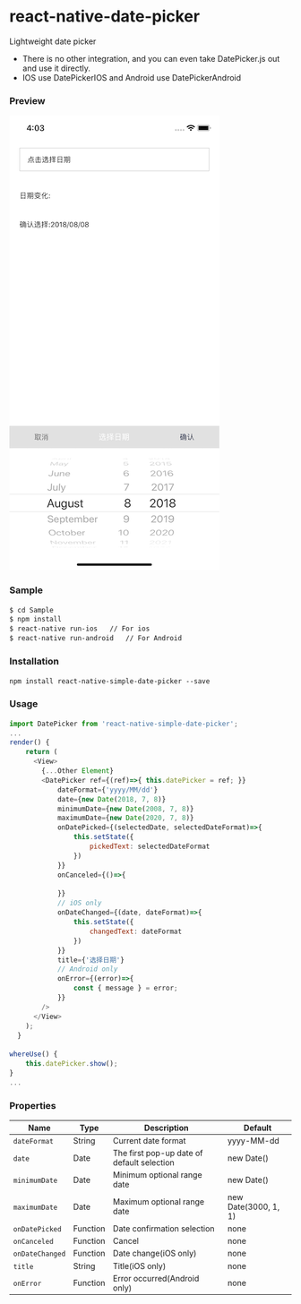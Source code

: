 # react-native-date-picker
Lightweight date picker

- There is no other integration, and you can even take DatePicker.js out and use it directly.
- IOS use DatePickerIOS and Android use DatePickerAndroid

### Preview
![alt](./Snapshot/snapshot_ios.png)

### Sample
```sh
$ cd Sample
$ npm install
$ react-native run-ios   // For ios
$ react-native run-android   // For Android
```

### Installation
`npm install react-native-simple-date-picker --save`

### Usage
```javascript
import DatePicker from 'react-native-simple-date-picker';
...
render() {
    return (
      <View>
        {...Other Element}
        <DatePicker ref={(ref)=>{ this.datePicker = ref; }}
            dateFormat={'yyyy/MM/dd'}
            date={new Date(2018, 7, 8)}
            minimumDate={new Date(2008, 7, 8)}
            maximumDate={new Date(2020, 7, 8)}
            onDatePicked={(selectedDate, selectedDateFormat)=>{
                this.setState({
                    pickedText: selectedDateFormat
                })
            }}
            onCanceled={()=>{

            }}
            // iOS only
            onDateChanged={(date, dateFormat)=>{
                this.setState({
                    changedText: dateFormat
                })
            }}
            title={'选择日期'}
            // Android only
            onError={(error)=>{
                const { message } = error;
            }}
        />
      </View>
    );
  }

whereUse() {
    this.datePicker.show();
}
...
```

### Properties

| Name | Type | Description | Default
| ------------ | ------------- | ------------ |------------ |
| `dateFormat` | String  | Current date format | yyyy-MM-dd
| `date` | Date  | The first pop-up date of default selection | new Date()
| `minimumDate` | Date  | Minimum optional range date | new Date()
| `maximumDate` | Date  | Maximum optional range date | new Date(3000, 1, 1)
| `onDatePicked` | Function  | Date confirmation selection | none 
| `onCanceled` | Function  | Cancel | none
| `onDateChanged` | Function | Date change(iOS only) | none
| `title` | String | Title(iOS only) | none
| `onError` | Function | Error occurred(Android only) | none
